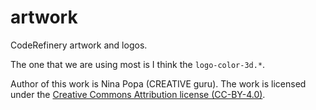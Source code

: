 # artwork

CodeRefinery artwork and logos.

The one that we are using most is I think the `logo-color-3d.*`.

Author of this work is Nina Popa (CREATIVE guru).
The work is licensed under the
[Creative Commons Attribution license (CC-BY-4.0)](https://creativecommons.org/licenses/by/4.0/).
